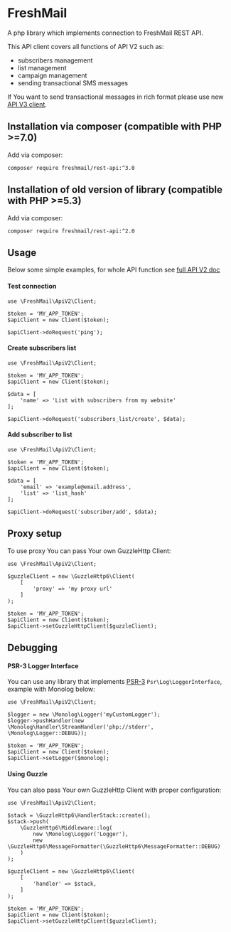 # FreshMail

A php library which implements connection to FreshMail REST API.

This API client covers all functions of API V2 such as:
 - subscribers management
 - list management
 - campaign management
 - sending transactional SMS messages

If You want to send transactional messages in rich format please use new [API V3 client](https://github.com/FreshMail/php-api-client).

## Installation via composer (compatible with PHP >=7.0)

Add via composer:
    
    composer require freshmail/rest-api:^3.0

## Installation of old version of library (compatible with PHP >=5.3)

Add via composer:
    
    composer require freshmail/rest-api:^2.0

## Usage

Below some simple examples, for whole API function see [full API V2 doc](https://freshmail.pl/developer-api/jak-zaczac/)

#### Test connection
    
    use \FreshMail\ApiV2\Client;
    
    $token = 'MY_APP_TOKEN';
    $apiClient = new Client($token);
    
    $apiClient->doRequest('ping');
    
#### Create subscribers list

    use \FreshMail\ApiV2\Client;
    
    $token = 'MY_APP_TOKEN';
    $apiClient = new Client($token);
    
    $data = [
        'name' => 'List with subscribers from my website'
    ];
    
    $apiClient->doRequest('subscribers_list/create', $data);
    
#### Add subscriber to list

    use \FreshMail\ApiV2\Client;
        
    $token = 'MY_APP_TOKEN';
    $apiClient = new Client($token);
    
    $data = [
        'email' => 'example@email.address',
        'list' => 'list_hash'
    ];
    
    $apiClient->doRequest('subscriber/add', $data);

## Proxy setup

To use proxy You can pass Your own GuzzleHttp Client:

    use \FreshMail\ApiV2\Client;
    
    $guzzleClient = new \GuzzleHttp6\Client(
        [
            'proxy' => 'my proxy url'
        ]
    );
        
    $token = 'MY_APP_TOKEN';
    $apiClient = new Client($token);
    $apiClient->setGuzzleHttpClient($guzzleClient);

## Debugging

#### PSR-3 Logger Interface

You can use any library that implements [PSR-3](https://www.php-fig.org/psr/psr-3/) `Psr\Log\LoggerInterface`, example with Monolog below:

    use \FreshMail\ApiV2\Client;  
    
    $logger = new \Monolog\Logger('myCustomLogger');
    $logger->pushHandler(new \Monolog\Handler\StreamHandler('php://stderr', \Monolog\Logger::DEBUG));
        
    $token = 'MY_APP_TOKEN';
    $apiClient = new Client($token);
    $apiClient->setLogger($monolog);

#### Using Guzzle

You can also pass Your own GuzzleHttp Client with proper configuration:


    use \FreshMail\ApiV2\Client;
    
    $stack = \GuzzleHttp6\HandlerStack::create();
    $stack->push(
        \GuzzleHttp6\Middleware::log(
            new \Monolog\Logger('Logger'),
            new \GuzzleHttp6\MessageFormatter(\GuzzleHttp6\MessageFormatter::DEBUG)
        )
    );
    
    $guzzleClient = new \GuzzleHttp6\Client(
        [
            'handler' => $stack,
        ]
    );
        
    $token = 'MY_APP_TOKEN';
    $apiClient = new Client($token);
    $apiClient->setGuzzleHttpClient($guzzleClient);